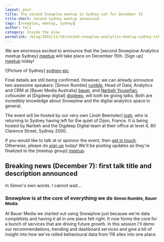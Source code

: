 ```yaml
---
layout: post
title: The second Snowplow meetup in Sydney set for December 15
title-short: Second Sydney meetup announced
tags: [snowplow, meetup, sydney]
author: Yali
category: Inside the plow
permalink: /blog/2015/11/10/second-snowplow-analytics-meetup-sydney-scheduled-for-december/
---
```


We are enormous excited to announce that the [second Snowplow Analytics meetup Sydney] [meetup] will take place on December 15th. [Sign up] [meetup] today!

![Picture of Sydney] [sydney-pic]

Final details are still being confirmed. However, we can already announce two awesome speakers: [Simon Rumble] [rumble], Head of Data, Analytics and CRM at [Bauer Media Australia] [bauer], and [Narbeh Yousefian][narbeh], cofounder at [Digdeep digital] [digdeep], will both be giving talks. Both are incredibly knowledge about Snowplow and the digital analytics space in general.

The event will be hosted by our very own [Josh Beemster] [josh], who is returning to Sydney having left for the quiet of Dijon, France. It is being hosted by Narbeh and the Digdeep Digital team at their office at level 4, 80 Clarence Street, Sydney 2000.

If you would like to talk at or sponsor the event, then [get in touch](mailto:contact@snowplowanalytics.com). Otherwise, please do [sign up][meetup] today! We'll be posting updates as they're finalized to the [meetup group] [meetup].

## Breaking news (December 7): first talk title and description announced

In Simon's own words. I cannot wait...

<h3>Snowplow is at the core of everything we do <small>Simon Rumble, Bauer Media</small></h3>

At Bauer Media we started out using Snowplow just because we're data completists and having it all in one place felt right. It now forms the core for a bunch of services that are driving future growth. In this session I'll demo our recommendations, trending and dashboard services and give a bit of insight into how we've rolled behavioural data from 116 sites into one place.

[meetup]: http://www.meetup.com/Snowplow-Analytics-Sydney/events/226507783/
[sydney-pic]: /assets/img/blog/2015/11/sydney.jpeg
[rumble]: https://au.linkedin.com/in/simonrumble
[narbeh]: https://au.linkedin.com/in/narbehyousefian
[digdeep]: http://www.digdeepdigital.com.au/
[bauer]: http://www.bauer-media.com.au/
[josh]: /blog/authors/josh/
